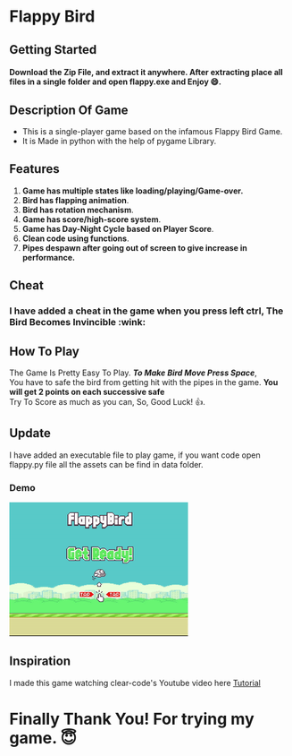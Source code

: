 # Flappy Bird
## Getting Started
#### **Download the Zip File**, and extract it anywhere. After extracting place all files in a single folder and open flappy.exe and Enjoy 😄. 
## Description Of Game
<ul>
  <li>This is a single-player game based on the infamous Flappy Bird Game.</li>
  <li>It is Made in python with the help of pygame Library.</li>
</ul>

## Features 
<ol>
  <li><b>Game has multiple states like loading/playing/Game-over.</b></li>
  <li><b>Bird has flapping animation</b>.</li>
  <li><b>Bird has rotation mechanism</b>.</li>
  <li><b>Game has score/high-score system</b>.</li>
  <li><b>Game has Day-Night Cycle based on Player Score</b>.</li>
  <li><b>Clean code using functions</b>.</li>
  <li><b>Pipes despawn after going out of screen to give increase in performance.</b></li>
</ol>

## Cheat
<h3>I have added a cheat in the game when you press left ctrl, The Bird Becomes Invincible :wink:</h3>

## How To Play
<p> The Game Is Pretty Easy To Play. <b><i>To Make Bird Move Press Space</i></b>,<br>
You have to safe the bird from getting hit with the pipes in the game. <b>You will get 2 points on each successive safe</b><br> 
Try To Score as much as you can, So, Good Luck! &#128077.
</p>

## Update
<p>I have added an executable file to play game, if you want code open flappy.py file all the assets can be find in data folder.</p>

### Demo
![alt text](assets/demo.gif)

## Inspiration
I made this game watching clear-code's Youtube video here [Tutorial](https://www.youtube.com/watch?v=UZg49z76cLw)


# Finally Thank You! For trying my game. :innocent:
